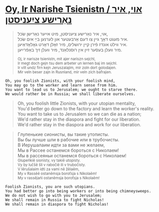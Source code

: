 # [Oy, Ir Narishe Tsienistn / אוי, איר נאַרישע ציִעניסטן](https://open.spotify.com/track/2jz4CPMMExlPEq13S6MKes?si=5d50cdc43c5042de)


> אוי, איר נאַרישע ציִעניסטן, מיט אײַער נאַרישן שׂכל,‎  
> איר מעגט דאָך גײן צו דעם אַרבעטער און לערנען בײַ אים שׂכל.‎  
> איר װילט אונדז פֿירן קײן ירושלים, מיר זאָלן דאָרט גאָלאָדאַיען.‎  
> מיר װעלן בעסער זײַן אין רוסנלאַנד, מיר װעלן זיך באַפֿרײַען.‎  
>
> <sup>Oj, ir narisze tsienistn, mit ajer nariszn sejchl,  
> Ir megt doch gejn tsu dem arbeter un lernen baj im sejchl.  
> Ir vilt undz firn kejn Jeruszalajim, mir zoln dort golodajen.  
> Mir veln beser zajn in Rusnland, mir veln zich bafrajen.</sup>  
```
Oh, you foolish Zionists, with your foolish mind,
You may go to the worker and learn sense from him.
You want to lead us to Jerusalem; we ought to starve there.
We would rather be in Russia; we shall liberate ourselves.
```
> Oh, you foolish little Zionists, with your utopian mentality,  
> You'd better go down to the factory and learn the worker's reality.  
> You want to take us to Jerusalem so we can die as a nation;  
> We'd rather stay in the diaspora and fight for our liberation.  
> We'd rather stay in the diaspora and work for our liberation.  

> Глупенькие сионисты, вы такие утописты.  
> Вы бы лучше шли в рабочие или в трубочисты.  
> В Иерушалаим идти за вами не желаем,  
> Мы в Рассее останемся бороться с Николаем!  
> Мы в рассеяньи останемся бороться с Николаем!  
> <sub>Glupeńkiĕ sionisty, vy takiĕ utopisty.  
> Vy by lučšĕ šli v rabočiĕ ili v trubočisty.  
> V Iĕrušalaim idti za vami nĕ žĕlaĕm,  
> My v Rassĕĕ ostanĕmsja boroťsja s Nikolaĕm!  
> My v rassĕjańi ostanĕmsja boroťsja s Nikolaĕm!</sub>
```
Foolish Zionists, you are such utopians.
You had better go into being workers or into being chimneysweeps.
We do not wish to go with you to Jerusalem;
We shall remain in Russia to fight Nicholas!
We shall remain in diaspora to fight Nicholas!
```
